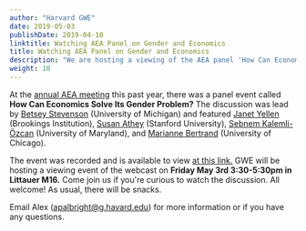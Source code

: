 ```yaml
---
author: "Harvard GWE"
date: 2019-05-03
publishDate: 2019-04-10
linktitle: Watching AEA Panel on Gender and Economics
title: Watching AEA Panel on Gender and Economics
description: "We are hosting a viewing of the AEA panel 'How Can Economics Solve Its Gender Problem?' Come watch on Friday May 3rd from 3:30-5:30pm in the Littauer M16."
weight: 10
---
```


At the [annual AEA meeting](https://www.aeaweb.org/conference/about) this past year, there was a panel event called **How Can Economics Solve Its Gender Problem?** The discussion was lead by [Betsey Stevenson](http://fordschool.umich.edu/faculty/betsey-stevenson) (University of Michigan) and featured [Janet Yellen](https://www.brookings.edu/experts/janet-l-yellen/) (Brookings Institution), [Susan Athey](https://www.gsb.stanford.edu/faculty-research/faculty/susan-athey) (Stanford University), [Sebnem Kalemli-Özcan](http://econweb.umd.edu/~kalemli/) (University of Maryland), and [Marianne Bertrand](https://www.chicagobooth.edu/faculty/directory/b/marianne-bertrand) (University of Chicago). 

The event was recorded and is available to view [at this link.](https://www.aeaweb.org/webcasts/2019/how-can-economics-solve-gender-problem) GWE will be hosting a viewing event of the webcast on **Friday May 3rd 3:30-5:30pm in Littauer M16.** Come join us if you're curious to watch the discussion. All welcome! As usual, there will be snacks.

Email Alex (apalbright@g.havard.edu) for more information or if you have any questions.